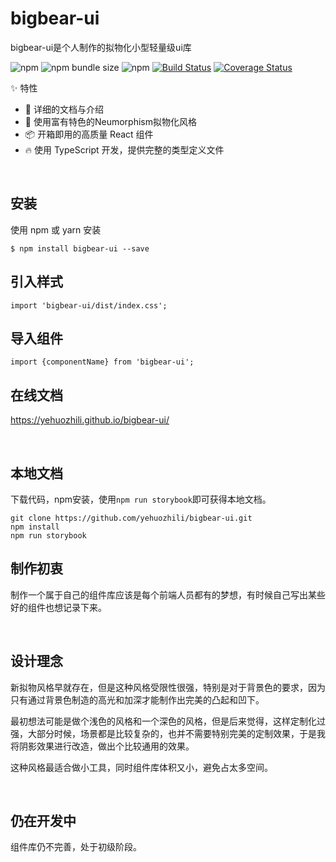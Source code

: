 # bigbear-ui
bigbear-ui是个人制作的拟物化小型轻量级ui库

![npm](https://img.shields.io/npm/v/bigbear-ui)
![npm bundle size](https://img.shields.io/bundlephobia/min/bigbear-ui)
![npm](https://img.shields.io/npm/dt/bigbear-ui)
[![Build Status](https://travis-ci.com/yehuozhili/bigbear-ui.svg?branch=master)](https://travis-ci.com/yehuozhili/bigbear-ui)
[![Coverage Status](https://coveralls.io/repos/github/yehuozhili/bigbear-ui/badge.svg?branch=master)](https://coveralls.io/github/yehuozhili/bigbear-ui?branch=master)

✨ 特性


- 📕 详细的文档与介绍
- 🎨 使用富有特色的Neumorphism拟物化风格
- 📦 开箱即用的高质量 React 组件
- 🔥 使用 TypeScript 开发，提供完整的类型定义文件


<br/>

## 安装
使用 npm 或 yarn 安装

```
$ npm install bigbear-ui --save
```

## 引入样式

```
import 'bigbear-ui/dist/index.css';
```
## 导入组件

```
import {componentName} from 'bigbear-ui';
```

## 在线文档

https://yehuozhili.github.io/bigbear-ui/

<br/>


## 本地文档

下载代码，npm安装，使用`npm run storybook`即可获得本地文档。
```
git clone https://github.com/yehuozhili/bigbear-ui.git
npm install 
npm run storybook
```

## 制作初衷

制作一个属于自己的组件库应该是每个前端人员都有的梦想，有时候自己写出某些好的组件也想记录下来。


<br/>

##  设计理念

新拟物风格早就存在，但是这种风格受限性很强，特别是对于背景色的要求，因为只有通过背景色制造的高光和加深才能制作出完美的凸起和凹下。

最初想法可能是做个浅色的风格和一个深色的风格，但是后来觉得，这样定制化过强，大部分时候，场景都是比较复杂的，也并不需要特别完美的定制效果，于是我将阴影效果进行改造，做出个比较通用的效果。

这种风格最适合做小工具，同时组件库体积又小，避免占太多空间。



<br/>

## 仍在开发中

组件库仍不完善，处于初级阶段。
